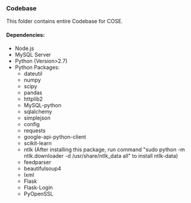 ### Codebase
This folder contains entire Codebase for COSE.

#### Dependencies:
* Node.js
* MySQL Server
* Python (Version>2.7)
* Python Packages:
  * dateutil
  * numpy
  * scipy
  * pandas
  * httplib2
  * MySQL-python
  * sqlalchemy
  * simplejson
  * config
  * requests
  * google-api-python-client
  * scikit-learn
  * ntlk (After installing this package, run command "sudo python -m ntlk.downloader -d /usr/share/ntlk_data all" to install ntlk-data)
  * feedparser
  * beautifulsoup4
  * lxml
  * Flask
  * Flask-Login
  * PyOpenSSL
